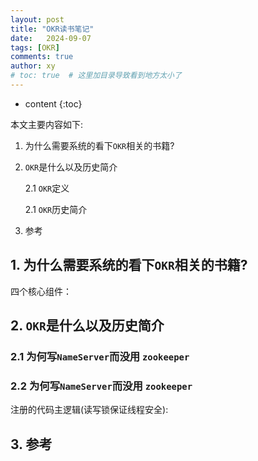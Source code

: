 ```yaml
---
layout: post
title: "OKR读书笔记"
date:   2024-09-07
tags: [OKR]
comments: true
author: xy
# toc: true  # 这里加目录导致看到地方太小了
---
```


* content
{:toc}

本文主要内容如下:

1. 为什么需要系统的看下`OKR`相关的书籍?

2. `OKR`是什么以及历史简介

    2.1 `OKR`定义

    2.1 `OKR`历史简介

3. 参考

## 1. 为什么需要系统的看下`OKR`相关的书籍?



四个核心组件：


## 2. `OKR`是什么以及历史简介

### 2.1 为何写`NameServer`而没用 `zookeeper`


### 2.2 为何写`NameServer`而没用 `zookeeper`



注册的代码主逻辑(读写锁保证线程安全):



## 3. 参考



